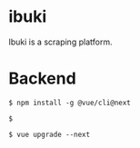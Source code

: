 # ibuki
Ibuki is a scraping platform.


# Backend
```
$ npm install -g @vue/cli@next

$

$ vue upgrade --next
```